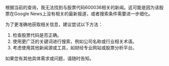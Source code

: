 根据当前的查询，我无法找到与股票代码600036相关的新闻。这可能是因为该股票在Google News上没有相关的最新报道，或者搜索条件需要进一步细化。

为了更准确地获取相关信息，建议尝试以下方法：
1. 检查股票代码是否正确。
2. 使用更广泛的关键词进行搜索，例如公司名称或行业相关术语。
3. 考虑使用其他新闻源或工具，如财经专业网站或股票分析平台。

如果您有其他具体需求或问题，请随时告知。